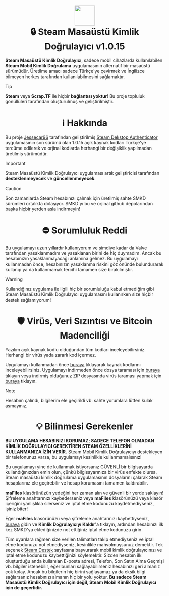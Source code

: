 <h1 align="center">
<img src="https://raw.githubusercontent.com/Jessecar96/SteamDesktopAuthenticator/master/icon.png" height="64" width="64"/><br/>
🔒 Steam Masaüstü Kimlik Doğrulayıcı v1.0.15</h1>
<p><b>Steam Masaüstü Kimlik Doğrulayıcı</b>, sadece mobil cihazlarda kullanılabilen <b>Steam Mobil Kimlik Doğrulama</b> uygulamasının alternatif bir masaüstü sürümüdür. Üretilme amacı sadece Türkçe'ye çevirmek ve İngilizce bilmeyen herkes tarafından kullanılabilmesini sağlamaktır.</p>

> [!TIP]
> **Steam** veya **Scrap.TF** ile hiçbir **bağlantısı yoktur**!</b> Bu proje topluluk gönüllüleri tarafından oluşturulmuş ve geliştirilmiştir.

<h1 align="center">ℹ️ Hakkında</h1>
<p>Bu proje <a href="https://github.com/Jessecar96">Jessecar96</a> tarafından geliştirilmiş <a href="https://github.com/Jessecar96/SteamDesktopAuthenticator">Steam Dekstop Authenticator</a> uygulamasının son sürümü olan 1.0.15 açık kaynak kodları Türkçe'ye tercüme edilerek ve orjinal kodlarda herhangi bir değişiklik yapılmadan üretilmiş sürümüdür.</p>

> [!IMPORTANT]
> Steam Masaüstü Kimlik Doğrulayıcı uygulaması artık geliştiricisi tarafından **desteklenmeyecek** ve **güncellenmeyecek**.

> [!CAUTION]
> Son zamanlarda Steam hesabınızı çalmak için üretilmiş sahte SMKD sürümleri ortalıkta dolaşıyor. SMKD'yı bu ve orjinal github depolarından başka hiçbir yerden asla indirmeyin!

<h1 align="center">⛔ Sorumluluk Reddi</h1>
<p>Bu uygulamayı uzun yıllardır kullanıyorum ve şimdiye kadar da Valve tarafından yasaklanmadım ve yasaklanan birini de hiç duymadım. Ancak bu hesabınızın yasaklanmayacağı anlamına gelmez. Bu uygulamayı kullanmadan önce, hesabınızın yasaklanma riskini göz önünde bulundurarak kullanıp ya da kullanmamak tercihi tamamen size bırakılmıştır.</p>

> [!WARNING]
>  Kullandığınız uygulama ile ilgili hiç bir sorumluluğu kabul etmediğim gibi Steam Masaüstü Kimlik Doğrulayıcı uygulamasını kullanırken size hiçbir destek sağlamıyorum!

<h1 align="center">🛡️ Virüs, Veri Sızıntısı ve Bitcoin Madenciliği</h1>
<p>Yazılım açık kaynak kodlu olduğundan tüm kodları inceleyebilirsiniz. Herhangi bir virüs yada zararlı kod içermez.</p>

<p>Uygulamayı kullanmadan önce <a href="https://github.com/Jessecar96/SteamDesktopAuthenticator">buraya</a> tıklayarak kaynak kodlarını inceleyebilirsiniz. Uygulamayı indirmeden önce dosya taraması için <a href="https://www.virustotal.com/gui/home/url">buraya</a> tıklayın veya indirmiş olduğunuz ZIP dosyasında virüs taraması yapmak için <a href="https://www.virustotal.com/gui/home/file">buraya</a> tıklayın.</p>

> [!NOTE]
> Hesabım çalındı, bilgilerim ele geçirildi vb. sahte yorumlara lütfen kulak asmayınız.

<h1 align="center">💡 Bilinmesi Gerekenler</h1>

<p><b>BU UYGULAMA HESABINIZI KORUMAZ; SADECE TELEFON OLMADAN KİMLİK DOĞRULAYICI GEREKTİREN STEAM ÖZELLİKLERİNİ KULLANMANIZA İZİN VERİR.</b> Steam Mobil Kimlik Doğrulayıcıyı destekleyen bir telefonunuz varsa, bu uygulamayı kesinlikle kullanmamalısınız!</p>
<p>Bu uygulamayı yine de kullanmak istiyorsanız GÜVENLİ bir bilgisayarda kullandığınızdan emin olun, çünkü  bilgisayarınıza bir virüs enfekte olursa, Steam masaüstü kimlik doğrulama uygulamasının dosyalarını çalarak Steam hesaplarınız ele geçirebilir ve hesap korumasını tamamen kaldırabilir.</p>

<p><b>maFiles</b> klasörünüzün yedeğini her zaman alın ve güvenli bir yerde saklayın! Şifreleme anahtarınızı kaybederseniz veya <b>maFiles</b> klasörünüzü veya klasör içeriğini yanlışlıkla silerseniz ve iptal etme kodunuzu kaydetmediyseniz, işiniz biter!</p>

<p>Eğer <b>maFiles</b> klasörünüzü veya şifreleme anahtarınızı kaybettiyseniz, <a href="https://store.steampowered.com/twofactor/manage">buraya</a> gidin ve <b>Kimlik Doğrulayıcıyı Kaldır</b>'a tıklayın, ardından hesabınızı ilk kez SMKD'ya eklediğinizde not ettiğiniz iptal etme kodunuzu girin.</p>

<p>Tüm uyarılara rağmen size verilen talimatları takip etmediyseniz ve iptal etme kodunuzu not etmediyseniz, kesinlikle mahvolmuşsunuz demektir. Tek seçenek <a href="https://support.steampowered.com/">Steam Destek</a> sayfasına başvurarak mobil kimlik doğrulayıcınızı ve iptal etme kodunuzu kaybettiğinizi söylemektir. Sizden hesabın ilk oluşturduğu anda kullanılan E-posta adresi, Telefon, Son Satın Alma Geçmişi vb. bilgiler istenebilir, eğer bunları sağlayabilirseniz hesabınızı geri almanız çok kolay. Ancak bu bilgilerin hiç birini sağlayamaz ya da eksik bilgi sağlarsanız hesabınızı almanın hiç bir yolu yoktur. <b>Bu sadece Steam Masaüstü Kimlik Doğrulayıcı için değil, Steam Mobil Kimlik Doğrulayıcı için de geçerlidir.</b></p>
